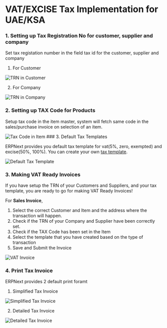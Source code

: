 <!-- add-breadcrumbs -->
# VAT/EXCISE Tax Implementation for UAE/KSA

### 1. Setting up Tax Registration No for customer, supplier and company

Set tax registation number in the field tax id for the customer, supplier and company

1. For Customer
<img class="screenshot" alt="TRN in Customer" src="/docs/assets/img/regional/uae/tax-id-customer.png">

2. For Company
<img class="screenshot" alt="TRN in Company" src="/docs/assets/img/regional/uae/tax-id-company.png">

### 2. Setting up TAX Code for Products
Setup tax code in the item master, system will fetch same code in the sales/purchase invoice on selection of an item.

<img class="screenshot" alt="Tax Code in Item" src="/docs/assets/img/regional/uae/tax-code-item.png">
### 3. Default Tax Templates

ERPNext provides you default tax template for vat(5%, zero, exempted) and excise(50%, 100%). You can create your own [tax template](/docs/user/manual/en/setting-up/setting-up-taxes.html).

<img class="screenshot" alt="Default Tax Template" src="/docs/assets/img/regional/uae/uae-tax-templates.png">

### 3. Making VAT Ready Invoices

If you have setup the TRN of your Customers and Suppliers, and your tax template, you are ready to go for making VAT Ready Invoices!

For **Sales Invoice**,

1. Select the correct Customer and Item and the address where the transaction will happen.
2. Check if the TRN of your Company and Supplier have been correctly set.
3. Check if the TAX Code has been set in the Item
4. Select the  template that you have created based on the type of transaction
5. Save and Submit the Invoice

<img class="screenshot" alt="VAT Invoice" src="/docs/assets/img/regional/uae/vat-invoice.gif">

### 4. Print Tax Invoice

ERPNext provides 2 default print foramt

1. Simplified Tax Invoice
<img class="screenshot" alt="Simplified Tax Invoice" src="/docs/assets/img/regional/uae/simplified-invoice.png">

2. Detailed Tax Invoice
<img class="screenshot" alt="Detailed Tax Invoice" src="/docs/assets/img/regional/uae/detailed-invoice.png">
